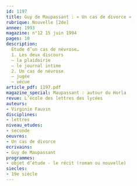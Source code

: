 ```yaml
---
id: 1197
title: Guy de Maupassant : « Un cas de divorce »
rubrique: Nouvelle [2de]
annee: 1993
magazine: n°12 15 juin 1994
pages: 10
description: 
  Étude d’un cas de névrose…
  1. Les deux discours
  – la plaidoirie
  – le journal intime
  2. Un cas de névrose
  – jugée
  – vécue
article_pdf: 1197.pdf
magazine_special: Maupassant : autour du Horla 
revue: L’école des lettres des lycées
auteurs:
- Virginie Fauvin
disciplines:
- lettres
niveau_etudes:
- seconde
oeuvres:
- Un cas de divorce
ecrivains:
- Guy de Maupassant
programmes:
- objet d’étude - le récit (roman ou nouvelle)
siecles:
- 19e siècle
---
```


